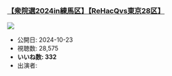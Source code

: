 ### [【衆院選2024in練馬区】【ReHacQvs東京28区】](https://www.youtube.com/watch?v=n3kmpirmo-w)
[![](https://img.youtube.com/vi/n3kmpirmo-w/sddefault.jpg)](https://www.youtube.com/watch?v=n3kmpirmo-w)
-   公開日: 2024-10-23
-   視聴数: 28,575
-   **いいね数: 332**
-   出演者: 
